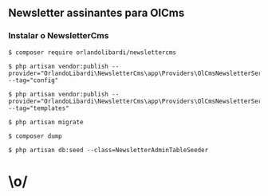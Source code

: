 ## Newsletter assinantes para OlCms

### Instalar o NewsletterCms

```console
$ composer require orlandolibardi/newslettercms
```
```console
$ php artisan vendor:publish --provider="OrlandoLibardi\NewsletterCms\app\Providers\OlCmsNewsletterServiceProvider" --tag="config"
```
```console
$ php artisan vendor:publish --provider="OrlandoLibardi\NewsletterCms\app\Providers\OlCmsNewsletterServiceProvider" --tag="templates"
```
```console
$ php artisan migrate
```
```console
$ composer dump
```
```console
$ php artisan db:seed --class=NewsletterAdminTableSeeder
```

# \o/




